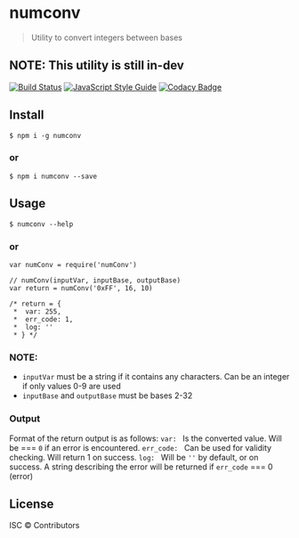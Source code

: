 # numconv

> Utility to convert integers between bases

## NOTE: This utility is still in-dev

[![Build Status](https://travis-ci.com/alxtford/numconv.svg?branch=master)](https://travis-ci.com/alxtford/numconv)
[![JavaScript Style Guide](https://img.shields.io/badge/code_style-standard-brightgreen.svg)](https://standardjs.com)
[![Codacy Badge](https://api.codacy.com/project/badge/Grade/ade8499d0f2f47e3a7f9c7e57c2e8010)](https://www.codacy.com/app/alxtford/numconv?utm_source=github.com&amp;utm_medium=referral&amp;utm_content=alxtford/numconv&amp;utm_campaign=Badge_Grade)

## Install

```console
$ npm i -g numconv
```
### or

```console
$ npm i numconv --save
```

## Usage

```console
$ numconv --help
```
### or

```console
var numConv = require('numConv')

// numConv(inputVar, inputBase, outputBase)
var return = numConv('0xFF', 16, 10)

/* return = {
 *  var: 255,
 *  err_code: 1,
 *  log: ''
 * } */

```

### NOTE:
* `inputVar` must be a string if it contains any characters. Can be an integer if only values 0-9 are used
* `inputBase` and `outputBase` must be bases 2-32

### Output
Format of the return output is as follows:
`var: ` Is the converted value. Will be === `0` if an error is encountered.
`err_code: ` Can be used for validity checking. Will return 1 on success.
`log: ` Will be `''` by default, or on success. A string describing the error will be returned if `err_code` === 0 (error)

## License

ISC © Contributors
